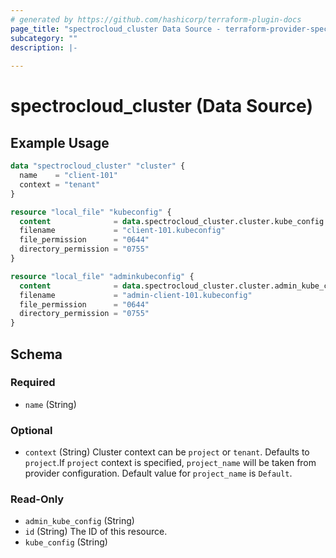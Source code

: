 ```yaml
---
# generated by https://github.com/hashicorp/terraform-plugin-docs
page_title: "spectrocloud_cluster Data Source - terraform-provider-spectrocloud"
subcategory: ""
description: |-
  
---
```


# spectrocloud_cluster (Data Source)



## Example Usage

```terraform
data "spectrocloud_cluster" "cluster" {
  name    = "client-101"
  context = "tenant"
}

resource "local_file" "kubeconfig" {
  content              = data.spectrocloud_cluster.cluster.kube_config
  filename             = "client-101.kubeconfig"
  file_permission      = "0644"
  directory_permission = "0755"
}

resource "local_file" "adminkubeconfig" {
  content              = data.spectrocloud_cluster.cluster.admin_kube_config
  filename             = "admin-client-101.kubeconfig"
  file_permission      = "0644"
  directory_permission = "0755"
}
```

<!-- schema generated by tfplugindocs -->
## Schema

### Required

- `name` (String)

### Optional

- `context` (String) Cluster context can be `project` or `tenant`. Defaults to `project`.If `project` context is specified, `project_name` will be taken from provider configuration. Default value for `project_name` is `Default`.

### Read-Only

- `admin_kube_config` (String)
- `id` (String) The ID of this resource.
- `kube_config` (String)


